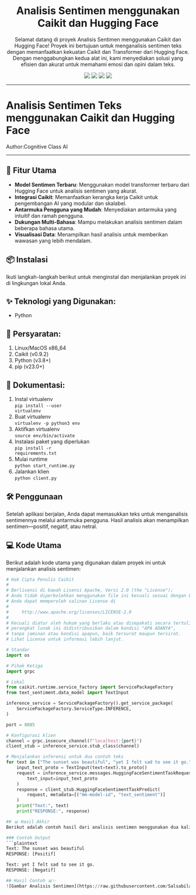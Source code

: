 <h1 align="center"> Analisis Sentimen menggunakan Caikit dan Hugging Face </h1> 
<p align="center"> Selamat datang di proyek Analisis Sentimen menggunakan Caikit dan Hugging Face! Proyek ini bertujuan untuk menganalisis sentimen teks dengan memanfaatkan kekuatan Caikit dan Transformer dari Hugging Face. Dengan menggabungkan kedua alat ini, kami menyediakan solusi yang efisien dan akurat untuk memahami emosi dan opini dalam teks.</p>

<div align="center">
   
<img src="https://img.shields.io/badge/Python-3.8%2B-blue?logo=python&logoColor=white">
<img src="https://img.shields.io/badge/Hugging%20Face-Transformer-yellow?logo=huggingface&logoColor=white">
<img src="https://img.shields.io/badge/Caikit-Analisis%20Sentimen-blueviolet">
<img src="https://img.shields.io/badge/Linux-x86__64-important?logo=linux">
</div>

---

# Analisis Sentimen Teks menggunakan Caikit dan Hugging Face
Author:Cognitive Class AI

---

## 🚀 Fitur Utama
- **Model Sentimen Terbaru**: Menggunakan model transformer terbaru dari Hugging Face untuk analisis sentimen yang akurat.
- **Integrasi Caikit**: Memanfaatkan kerangka kerja Caikit untuk pengembangan AI yang modular dan skalabel.
- **Antarmuka Pengguna yang Mudah**: Menyediakan antarmuka yang intuitif dan ramah pengguna.
- **Dukungan Multi-Bahasa**: Mampu melakukan analisis sentimen dalam beberapa bahasa utama.
- **Visualisasi Data**: Menampilkan hasil analisis untuk memberikan wawasan yang lebih mendalam.

## 📦 Instalasi
Ikuti langkah-langkah berikut untuk menginstal dan menjalankan proyek ini di lingkungan lokal Anda.

## ✨ Teknologi yang Digunakan:
- Python

## 📝 Persyaratan:
1. Linux/MacOS x86_64
2. Caikit (v0.9.2)
3. Python (v3.8+)
4. pip (v23.0+)

## 📌 Dokumentasi:
1. Instal virtualenv <br>
   <code>pip install --user virtualenv</code>
2. Buat virtualenv <br>
   <code>virtualenv -p python3 env</code>
3. Aktifkan virtualenv <br>
   <code>source env/bin/activate</code>
4. Instalasi paket yang diperlukan <br>
   <code>pip install -r requirements.txt</code>
5. Mulai runtime <br>
   <code>python start_runtime.py</code>
6. Jalankan klien <br>
   <code>python client.py</code>

## 🛠️ Penggunaan
Setelah aplikasi berjalan, Anda dapat memasukkan teks untuk menganalisis sentimennya melalui antarmuka pengguna. Hasil analisis akan menampilkan sentimen—positif, negatif, atau netral.

## 💻 Kode Utama
Berikut adalah kode utama yang digunakan dalam proyek ini untuk menjalankan analisis sentimen:

```python
# Hak Cipta Penulis Caikit
#
# Berlisensi di bawah Lisensi Apache, Versi 2.0 (the "License");
# Anda tidak diperbolehkan menggunakan file ini kecuali sesuai dengan License.
# Anda dapat memperoleh salinan License di
#
#     http://www.apache.org/licenses/LICENSE-2.0
#
# Kecuali diatur oleh hukum yang berlaku atau disepakati secara tertulis,
# perangkat lunak ini didistribusikan dalam kondisi "APA ADANYA",
# tanpa jaminan atau kondisi apapun, baik tersurat maupun tersirat.
# Lihat License untuk informasi lebih lanjut.

# Standar
import os

# Pihak Ketiga
import grpc

# Lokal
from caikit.runtime.service_factory import ServicePackageFactory
from text_sentiment.data_model import TextInput

inference_service = ServicePackageFactory().get_service_package(
    ServicePackageFactory.ServiceType.INFERENCE,
)

port = 8085

# Konfigurasi klien
channel = grpc.insecure_channel(f"localhost:{port}")
client_stub = inference_service.stub_class(channel)

# Menjalankan inferensi untuk dua contoh teks
for text in ["The sunset was beautiful", "yet I felt sad to see it go."]:
    input_text_proto = TextInput(text=text).to_proto()
    request = inference_service.messages.HuggingFaceSentimentTaskRequest(
        text_input=input_text_proto
    )
    response = client_stub.HuggingFaceSentimentTaskPredict(
        request, metadata=[("mm-model-id", "text_sentiment")]
    )
    print("Text:", text)
    print("RESPONSE:", response)

## 📊 Hasil Akhir
Berikut adalah contoh hasil dari analisis sentimen menggunakan dua kalimat sampel.

### Contoh Output
```plaintext
Text: The sunset was beautiful
RESPONSE: [Positif]

Text: yet I felt sad to see it go.
RESPONSE: [Negatif]

## Hasil Contoh 📊✨
![Gambar Analisis Sentimen](https://raw.githubusercontent.com/SalsabilaDPH/Sentiment-Analysis-using-Caikit-and-Hugging-Face/main/Screenshot%202024-11-06%20015811.png)

